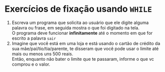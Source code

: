 # Exercícios de fixação usando `WHILE`

1. Escreva um programa que solicita ao usuário que ele digite alguma palavra ou frase, em seguida mostra o que foi digitado na tela.  
O programa deve funcionar **infinitamente** até o momento em que for escrito a palavra `sair`
2. Imagine que você está em uma loja e está usando o cartão de crédito da sua mãe/pai/tio/tia/parente, te disseram que você pode usar o limite até mais ou menos uns 500 reais.  
Então, enquanto não bater o limite que te passaram, informe o que vc comprou e o valor. 
